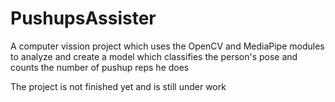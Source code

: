 # PushupsAssister
A computer vission project which uses the OpenCV and MediaPipe modules to analyze and create a model which classifies the person's pose and counts the number of pushup reps he does

The project is not finished yet and is still under work
